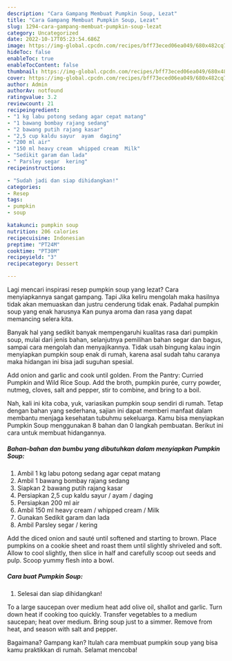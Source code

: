 ```yaml
---
description: "Cara Gampang Membuat Pumpkin Soup, Lezat"
title: "Cara Gampang Membuat Pumpkin Soup, Lezat"
slug: 1294-cara-gampang-membuat-pumpkin-soup-lezat
category: Uncategorized
date: 2022-10-17T05:23:54.686Z
image: https://img-global.cpcdn.com/recipes/bff73eced06ea049/680x482cq70/pumpkin-soup-foto-resep-utama.jpg
hideToc: false
enableToc: true
enableTocContent: false
thumbnail: https://img-global.cpcdn.com/recipes/bff73eced06ea049/680x482cq70/pumpkin-soup-foto-resep-utama.jpg
cover: https://img-global.cpcdn.com/recipes/bff73eced06ea049/680x482cq70/pumpkin-soup-foto-resep-utama.jpg
author: Admin
authorAv: notfound
ratingvalue: 3.2
reviewcount: 21
recipeingredient:
- "1 kg labu potong sedang agar cepat matang"
- "1 bawang bombay rajang sedang"
- "2 bawang putih rajang kasar"
- "2,5 cup kaldu sayur  ayam  daging"
- "200 ml air"
- "150 ml heavy cream  whipped cream  Milk"
- "Sedikit garam dan lada"
- " Parsley segar  kering"
recipeinstructions:

- "Sudah jadi dan siap dihidangkan!"
categories:
- Resep
tags:
- pumpkin
- soup

katakunci: pumpkin soup 
nutrition: 206 calories
recipecuisine: Indonesian
preptime: "PT24M"
cooktime: "PT30M"
recipeyield: "3"
recipecategory: Dessert

---
```



Lagi mencari inspirasi resep pumpkin soup yang lezat? Cara menyiapkannya sangat gampang. Tapi Jika keliru mengolah maka hasilnya tidak akan memuaskan dan justru cenderung tidak enak. Padahal pumpkin soup yang enak harusnya Kan punya aroma dan rasa yang dapat memancing selera kita.


Banyak hal yang sedikit banyak mempengaruhi kualitas rasa dari pumpkin soup, mulai dari jenis bahan, selanjutnya pemilihan bahan segar dan bagus, sampai cara mengolah dan menyajikannya. Tidak usah bingung kalau ingin menyiapkan pumpkin soup enak di rumah, karena asal sudah tahu caranya maka hidangan ini bisa jadi suguhan spesial.

Add onion and garlic and cook until golden. From the Pantry: Curried Pumpkin and Wild Rice Soup. Add the broth, pumpkin purée, curry powder, nutmeg, cloves, salt and pepper, stir to combine, and bring to a boil.


Nah, kali ini kita coba, yuk, variasikan pumpkin soup sendiri di rumah. Tetap dengan bahan yang sederhana, sajian ini dapat memberi manfaat dalam membantu menjaga kesehatan tubuhmu sekeluarga. Kamu bisa menyiapkan Pumpkin Soup menggunakan 8 bahan dan 0 langkah pembuatan. Berikut ini cara untuk membuat hidangannya.

<!--inarticleads1-->

##### Bahan-bahan dan bumbu yang dibutuhkan dalam menyiapkan Pumpkin Soup:

1. Ambil 1 kg labu potong sedang agar cepat matang
1. Ambil 1 bawang bombay rajang sedang
1. Siapkan 2 bawang putih rajang kasar
1. Persiapkan 2,5 cup kaldu sayur / ayam / daging
1. Persiapkan 200 ml air
1. Ambil 150 ml heavy cream / whipped cream / Milk
1. Gunakan Sedikit garam dan lada
1. Ambil  Parsley segar / kering


Add the diced onion and sauté until softened and starting to brown. Place pumpkins on a cookie sheet and roast them until slightly shriveled and soft. Allow to cool slightly, then slice in half and carefully scoop out seeds and pulp. Scoop yummy flesh into a bowl. 

<!--inarticleads2-->

##### Cara buat Pumpkin Soup:


1. Selesai dan siap dihidangkan!

To a large saucepan over medium heat add olive oil, shallot and garlic. Turn down heat if cooking too quickly. Transfer vegetables to a medium saucepan; heat over medium. Bring soup just to a simmer. Remove from heat, and season with salt and pepper. 

Bagaimana? Gampang kan? Itulah cara membuat pumpkin soup yang bisa kamu praktikkan di rumah. Selamat mencoba!
